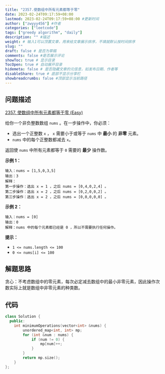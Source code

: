 ```yaml
---
title: "2357.使数组中所有元素都等于零"
date: 2023-02-24T09:17:59+08:00
lastmod: 2023-02-24T09:17:59+08:00 #更新时间
author: ["zwyyy456"] #作者
categories: ["leetcode"]
tags: ["greedy algorithm", "daily"]
description: "" #描述
weight: # 输入1可以顶置文章，用来给文章展示排序，不填就默认按时间排序
slug: ""
draft: false # 是否为草稿
comments: false #是否展示评论
showToc: true # 显示目录
TocOpen: true # 自动展开目录
hidemeta: false # 是否隐藏文章的元信息，如发布日期、作者等
disableShare: true # 底部不显示分享栏
showbreadcrumbs: false #顶部显示当前路径
---
```

## 问题描述
[2357. 使数组中所有元素都等于零 (Easy)](https://leetcode.cn/problems/make-array-zero-by-subtracting-equal-amounts/)

给你一个非负整数数组 `nums` 。在一步操作中，你必须：

- 选出一个正整数 `x` ， `x` 需要小于或等于 `nums` 中 **最小** 的 **非零** 元素。
- `nums` 中的每个正整数都减去 `x`。

返回使 `nums` 中所有元素都等于 `0` 需要的 **最少** 操作数。

**示例 1：**

```
输入：nums = [1,5,0,3,5]
输出：3
解释：
第一步操作：选出 x = 1 ，之后 nums = [0,4,0,2,4] 。
第二步操作：选出 x = 2 ，之后 nums = [0,2,0,0,2] 。
第三步操作：选出 x = 2 ，之后 nums = [0,0,0,0,0] 。
```

**示例 2：**

```
输入：nums = [0]
输出：0
解释：nums 中的每个元素都已经是 0 ，所以不需要执行任何操作。

```

**提示：**

- `1 <= nums.length <= 100`
- `0 <= nums[i] <= 100`

## 解题思路
贪心：不考虑数组中的零元素，每次必定减去数组中的最小非零元素，因此操作次数实际上就是数组中非零元素的种类数。

## 代码
```cpp
class Solution {
  public:
    int minimumOperations(vector<int> &nums) {
        unordered_map<int, int> mp;
        for (int &num : nums) {
            if (num != 0) {
                mp[num]++;
            }
        }
        return mp.size();
    }
};
```